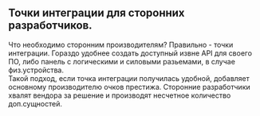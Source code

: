 ## Точки интеграции для сторонних разработчиков.
Что необходимо сторонним производителям? Правильно - точки интеграции. Гораздо удобнее создать доступный извне API для своего ПО, либо панель с логическими и силовыми разьемами, в случае физ.устройства.  
Такой подход, если точка интеграции получилась удобной, добавляет основному производителю очков престижа. Сторонние разработчики хвалят вендора за решение и производят несчетное количество доп.сущностей. 